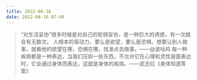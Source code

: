 ```yaml
---
title: 2022-08-16
date: 2022-08-16 07:49
---
```


> “对生活妥协”很多时候是对自己的软弱妥协，是一种巨大的诱惑，有一次就会有无数次。 
> 人根本的驱动力，要么是欲望，要么是恐惧。想要让别人做事，就看他的欲望在哪，恐惧在哪，找准点去做事。——@波咕鸡
> 每一种疾病都是一种表达，当我们压抑一些东西，不允许它在心理和灵性层面表达时，它会通过身体而表达，这就是身体的疾病。——武志红《身体知道答案》 
